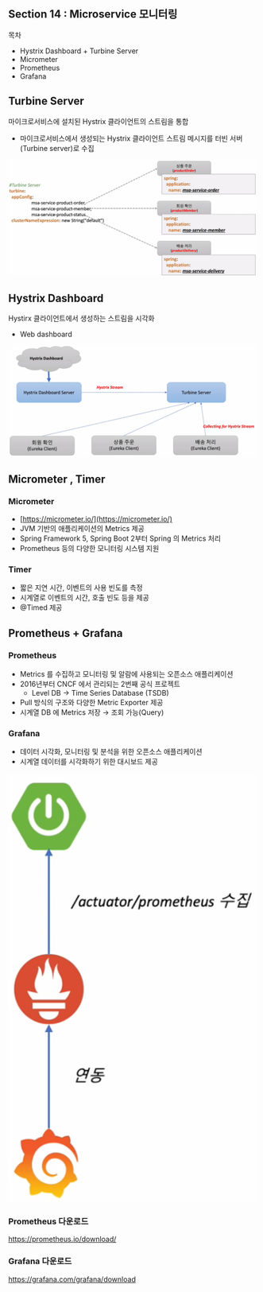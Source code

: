 ## Section 14 : Microservice 모니터링
목차

- Hystrix Dashboard +  Turbine Server
- Micrometer
- Prometheus
- Grafana

## Turbine Server

마이크로서비스에 설치된 Hystrix 클라이언트의 스트림을 통합

- 마이크로서비스에서 생성되는 Hystrix 클라이언트 스트림 메시지를 터빈 서버(Turbine server)로 수집

<img src="/spring-msa/img/23.png" width="500px;">

## Hystrix Dashboard

Hystirx 클라이언트에서 생성하는 스트림을 시각화

- Web dashboard

<img src="/spring-msa/img/24.png" width="500px;">

## Micrometer , Timer

### Micrometer

- [https://micrometer.io/](https://micrometer.io/)
- JVM 기반의 애플리케이션의 Metrics 제공
- Spring Framework 5, Spring Boot 2부터 Spring 의 Metrics 처리
- Prometheus 등의 다양한 모니터링 시스템 지원

### Timer

- 짧은 지연 시간, 이벤트의 사용 빈도를 측정
- 시계열로 이벤트의 시간, 호출 빈도 등을 제공
- @Timed 제공

## Prometheus + Grafana

### Prometheus

- Metrics 를 수집하고 모니터링 및 알람에 사용되는 오픈소스 애플리케이션
- 2016년부터 CNCF 에서 관리되는 2번째 공식 프로젝트
    - Level DB → Time Series Database (TSDB)
- Pull 방식의 구조와 다양한 Metric Exporter 제공
- 시계열 DB 에 Metrics 저장 → 조회 가능(Query)

### Grafana

- 데이터 시각화, 모니터링 및 분석을 위한 오픈소스 애플리케이션
- 시계열 데이터를 시각화하기 위한 대시보드 제공

<img src="/spring-msa/img/25.png" width="500px;">

### **Prometheus 다운로드**

https://prometheus.io/download/

### **Grafana 다운로드**

https://grafana.com/grafana/download
